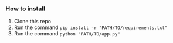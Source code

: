 ### How to install 
1. Clone this repo
1. Run the command `pip install -r "PATH/TO/requirements.txt"`
1. Run the command `python "PATH/TO/app.py"`